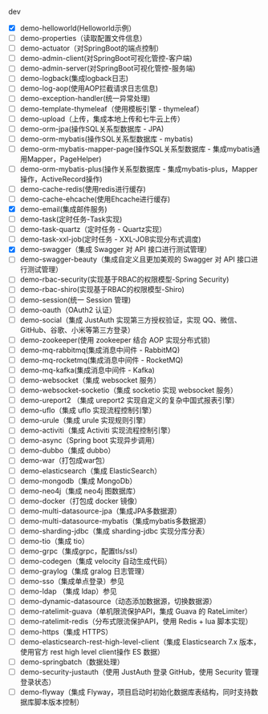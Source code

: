dev
- [x]  demo-helloworld(Helloworld示例）
- [ ]  demo-properties（读取配置文件信息）
- [ ]  demo-actuator（对SpringBoot的端点控制）
- [ ]  demo-admin-client(对SpringBoot可视化管控-客户端)
- [ ]  demo-admin-server(对SpringBoot可视化管控-服务端)
- [ ]  demo-logback(集成logback日志)
- [ ]  demo-log-aop(使用AOP拦截请求日志信息)
- [ ]  demo-exception-handler(统一异常处理)
- [ ]  demo-template-thymeleaf（使用模板引擎 - thymeleaf）
- [ ]  demo-upload（上传，集成本地上传和七牛云上传）
- [ ]  demo-orm-jpa(操作SQL关系型数据库 - JPA)
- [ ]  demo-orm-mybatis(操作SQL关系型数据库 - mybatis)
- [ ]  demo-orm-mybatis-mapper-page(操作SQL关系型数据库 - 集成mybatis通用Mapper，PageHelper)
- [ ]  demo-orm-mybatis-plus(操作关系型数据库 - 集成mybatis-plus，Mapper操作，ActiveRecord操作)
- [ ]  demo-cache-redis(使用redis进行缓存)
- [ ]  demo-cache-ehcache(使用Ehcache进行缓存)
- [x]  demo-email(集成邮件服务)
- [ ]  demo-task(定时任务-Task实现)
- [ ]  demo-task-quartz（定时任务 - Quartz实现）
- [ ]  demo-task-xxl-job(定时任务 - XXL-JOB实现分布式调度)
- [x]  demo-swagger（集成 Swagger 对 API 接口进行测试管理）
- [ ]  demo-swagger-beauty（集成自定义且更加美观的 Swagger 对 API 接口进行测试管理）
- [ ]  demo-rbac-security(实现基于RBAC的权限模型-Spring Security)
- [ ]  demo-rbac-shiro(实现基于RBAC的权限模型-Shiro)
- [ ]  demo-session(统一 Session 管理)
- [ ]  demo-oauth（OAuth2 认证）
- [ ]  demo-social（集成 JustAuth 实现第三方授权验证，实现 QQ、微信、GitHub、谷歌、小米等第三方登录）
- [ ]  demo-zookeeper(使用 zookeeper 结合 AOP 实现分布式锁)
- [ ]  demo-mq-rabbitmq(集成消息中间件 - RabbitMQ)
- [ ]  demo-mq-rocketmq(集成消息中间件 - RocketMQ)
- [ ]  demo-mq-kafka(集成消息中间件 - Kafka)
- [ ]  demo-websocket（集成 websocket 服务）
- [ ]  demo-websocket-socketio（集成 socketio 实现 websocket 服务）
- [ ]  demo-ureport2 （集成 ureport2 实现自定义的复杂中国式报表引擎）
- [ ]  demo-uflo（集成 uflo 实现流程控制引擎）
- [ ]  demo-urule（集成 urule 实现规则引擎）
- [ ]  demo-activiti（集成 Activiti 实现流程控制引擎）
- [ ]  demo-async（Spring boot 实现异步调用）
- [ ]  demo-dubbo（集成 dubbo）
- [ ]  demo-war（打包成war包）
- [ ]  demo-elasticsearch（集成 ElasticSearch）
- [ ]  demo-mongodb（集成 MongoDb）
- [ ]  demo-neo4j（集成 neo4j 图数据库）
- [ ]  demo-docker（打包成 docker 镜像）
- [ ]  demo-multi-datasource-jpa（集成JPA多数据源）
- [ ]  demo-multi-datasource-mybatis（集成mybatis多数据源）
- [ ]  demo-sharding-jdbc（集成 sharding-jdbc 实现分库分表）
- [ ]  demo-tio（集成 tio）
- [ ]  demo-grpc（集成grpc，配置tls/ssl）
- [ ]  demo-codegen（集成 velocity 自动生成代码）
- [ ]  demo-graylog（集成 gralog 日志管理）
- [ ]  demo-sso（集成单点登录）参见
- [ ]  demo-ldap （集成 ldap）参见
- [ ]  demo-dynamic-datasource（动态添加数据源，切换数据源）
- [ ]  demo-ratelimit-guava（单机限流保护API，集成 Guava 的 RateLimiter）
- [ ]  demo-ratelimit-redis（分布式限流保护API，使用 Redis + lua 脚本实现）
- [ ]  demo-https（集成 HTTPS）
- [ ]  demo-elasticsearch-rest-high-level-client（集成 Elasticsearch 7.x 版本，使用官方 rest high level client操作 ES 数据）
- [ ]  demo-springbatch（数据处理）
- [ ]  demo-security-justauth（使用 JustAuth 登录 GitHub，使用 Security 管理登录状态）
- [ ]  demo-flyway（集成 Flyway，项目启动时初始化数据库表结构，同时支持数据库脚本版本控制）
